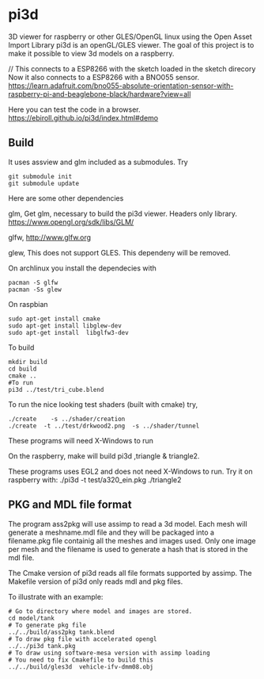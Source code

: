 # pi3d
3D viewer for raspberry or other GLES/OpenGL linux using the Open Asset Import Library
pi3d is an openGL/GLES viewer. The goal of this project is to make it possible to view 3d models on a raspberry.

// This connects to a ESP8266 with the sketch loaded in the sketch direcory
Now it also connects to a ESP8266 with a BNO055 sensor.
https://learn.adafruit.com/bno055-absolute-orientation-sensor-with-raspberry-pi-and-beaglebone-black/hardware?view=all

Here you can test the code in a browser. https://ebiroll.github.io/pi3d/index.html#demo



## Build

It uses assview and glm included as a submodules. Try


    git submodule init
    git submodule update 
    
    
Here are some other dependencies

glm,
Get glm, necessary to build the pi3d viewer. Headers only library.
https://www.opengl.org/sdk/libs/GLM/ 

glfw,
http://www.glfw.org

glew,
This does not support GLES. This dependeny will be removed.

On archlinux you install the dependecies with

    pacman -S glfw
    pacman -Ss glew

On raspbian

    sudo apt-get install cmake
    sudo apt-get install libglew-dev
    sudo apt-get install  libglfw3-dev

To build


    mkdir build
    cd build
    cmake ..
    #To run
    pi3d ../test/tri_cube.blend

To run the nice looking test shaders (built with cmake) try,

    ./create    -s ../shader/creation  
    ./create  -t ../test/drkwood2.png  -s ../shader/tunnel 
    
These programs will need X-Windows to run     


On the raspberry, make will build pi3d ,triangle & triangle2.

These programs uses EGL2 and does not need X-Windows to run.
Try it on raspberry  with:
./pi3d -t test/a320_ein.pkg
./triangle2


## PKG and MDL file format

The program ass2pkg will use assimp to read a 3d model. Each mesh will generate a meshname.mdl file and they will be packaged into a filename.pkg file containig all the meshes and images used. Only one image per mesh and the filename is used to generate a hash that is stored in the mdl file.

The Cmake version of pi3d reads all file formats supported by assimp.
The Makefile version of pi3d only reads mdl and pkg files.

To illustrate with an example:

    # Go to directory where model and images are stored.
    cd model/tank
    # To generate pkg file
    ../../build/ass2pkg tank.blend
    # To draw pkg file with accelerated opengl
    ../../pi3d tank.pkg
    # To draw using software-mesa version with assimp loading
    # You need to fix Cmakefile to build this
    ../../build/gles3d  vehicle-ifv-dmm08.obj
